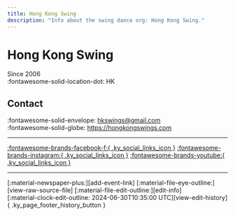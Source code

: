 ```yaml
---
title: Hong Kong Swing
description: "Info about the swing dance org: Hong Kong Swing."
---
```


# Hong Kong Swing

Since 2006  
:fontawesome-solid-location-dot: HK  


## Contact

:fontawesome-solid-envelope: <hkswings@gmail.com>  
:fontawesome-solid-globe: <https://hongkongswings.com>  

---

 [:fontawesome-brands-facebook-f:{ .ky_social_links_icon }](https://www.facebook.com/HongKongSwings) [:fontawesome-brands-instagram:{ .ky_social_links_icon }](https://instagram.com/hongkongswings) [:fontawesome-brands-youtube:{ .ky_social_links_icon }](https://youtube.com/hkswings)

---

<div class="ky_page_footer" markdown>
<div class="ky_page_footer_trailing" markdown="span">
[:material-newspaper-plus:][add-event-link]
[:material-file-eye-outline:][view-raw-source-file]
[:material-file-edit-outline:][edit-info]
</div>
<div class="ky_page_footer_leading" markdown="span">
[:material-clock-edit-outline: 2024-06-30T10:35:00 UTC][view-edit-history]{ .ky_page_footer_history_button }
</div>
</div>

[add-event-link]: https://github.com/swingdance/events/issues/new?assignees=&labels=add+event&projects=&template=02-add_entity.yml&title=%5Bzh_HK%5D%20Add%20Event%3A%20%3CName%3E&region=zh_HK&province=HK&city=HK&org_id=hong-kong-swing "Add Event"
[view-raw-source-file]: https://github.com/swingdance/orgs/blob/main/zh_HK/hong-kong-swing.json "View Raw Source File"
[edit-info]: https://github.com/swingdance/orgs/issues/new?assignees=&labels=update+org&projects=&template=03-update_entity.yml&title=%5Bzh_HK%5D%20Update%20Org%3A%20Hong%20Kong%20Swing&region=zh_HK&id=hong-kong-swing&name=Hong%20Kong%20Swing "Edit Info"

[view-edit-history]: https://github.com/swingdance/orgs/commits/main/zh_HK/hong-kong-swing.json "View Edit History"
